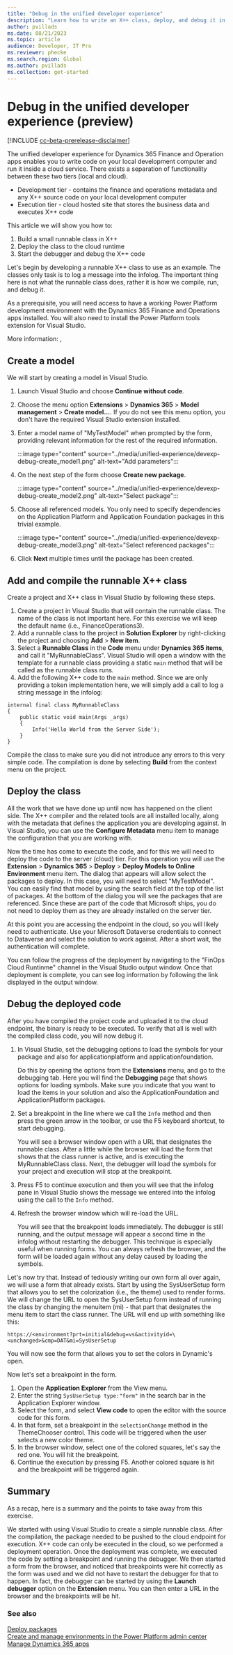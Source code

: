 ```yaml
---
title: "Debug in the unified developer experience"
description: "Learn how to write an X++ class, deploy, and debug it in the unified developer experience."
author: pvillads
ms.date: 08/21/2023
ms.topic: article
audience: Developer, IT Pro
ms.reviewer: phecke
ms.search.region: Global
ms.author: pvillads
ms.collection: get-started
---
```


# Debug in the unified developer experience (preview)

[!INCLUDE [cc-beta-prerelease-disclaimer](../../includes/cc-beta-prerelease-disclaimer.md)]

The unified developer experience for Dynamics 365 Finance and Operation apps enables you to write code on your local development computer and run it inside a cloud service. There exists a separation of functionality between these two tiers (local and cloud).

 - Development tier - contains the finance and operations metadata and any X++ source code on your local development computer
 - Execution tier - cloud hosted site that stores the business data and executes X++ code

This article we will show you how to:
1. Build a small runnable class in X++
2. Deploy the class to the cloud runtime
3. Start the debugger and debug the X++ code

Let's begin by developing a runnable X++ class to use as an example. The classes only task is to log a message into the infolog<!--what is this?-->. The important thing here is not what the runnable class does, rather it is how we compile, run, and debug it.

As a prerequisite, you will need access to have a working Power Platform development environment with the Dynamics 365 Finance and Operations apps installed. You will also need to install the Power Platform tools extension for Visual Studio.

More information: <!--PPAC environment setup link-->, <!--VS extension link-->

## Create a model

We will start by creating a model in Visual Studio.

1. Launch Visual Studio and choose **Continue without code**.
1. Choose the menu option **Extensions** > **Dynamics 365** > **Model management** > **Create model...**. If you do not see this menu option, you don't have the required Visual Studio extension installed.
1. Enter a model name of "MyTestModel" when prompted by the form, providing relevant information for the rest of the required information.

    :::image type="content" source="../media/unified-experience/devexp-debug-create_model1.png" alt-text="Add parameters":::

1. On the next step of the form choose **Create new package**.

    :::image type="content" source="../media/unified-experience/devexp-debug-create_model2.png" alt-text="Select package":::

1. Choose all referenced models. You only need to specify dependencies on the Application Platform and Application Foundation packages in this trivial example.

    :::image type="content" source="../media/unified-experience/devexp-debug-create_model3.png" alt-text="Select referenced packages":::

1. Click **Next** multiple times until the package has been created.

## Add and compile the runnable X++ class

Create a project and X++ class in Visual Studio by following these steps.

1. Create a project in Visual Studio that will contain the runnable class. The name of the class is not important here. For this exercise we will keep the default name (i.e., FinanceOperations3).
1. Add a runnable class to the project in **Solution Explorer** by right-clicking the project and choosing **Add** > **New item**. 
1. Select a **Runnable Class** in the **Code** menu under **Dynamics 365 items**, and call it "MyRunnableClass". Visual Studio will open a window with the template for a runnable class providing a static `main` method that will be called as the runnable class runs.
1. Add the following X++ code to the `main` method. Since we are only providing a token implementation here, we will simply add a call to log a string message in the infolog:

```xpp
internal final class MyRunnableClass
{
    public static void main(Args _args)
    {
        Info('Hello World from the Server Side');
    }
}
``````

Compile the class to make sure you did not introduce any errors to this very simple code. The compilation is done by selecting **Build** from the context menu on the project.

## Deploy the class

All the work that we have done up until now has happened on the client side. The X++ compiler and the related tools are all installed locally, along with the metadata that defines the application you are developing against. In Visual Studio, you can use the **Configure Metadata** menu item to manage the configuration that you are working with.

Now the time has come to execute the code, and for this we will need to deploy the code to the server (cloud) tier. For this operation you will use the **Extension** > **Dynamics 365** > **Deploy** > **Deploy Models to Online Environment** menu item. The dialog that appears will allow select the packages to deploy. In this case, you will need to select "MyTestModel". You can easily find that model by using the search field at the top of the list of packages. At the bottom of the dialog you will see the packages that are referenced. Since these are part of the code that Microsoft ships, you do not need to deploy them as they are already installed on the server tier.

At this point you are accessing the endpoint in the cloud, so you will likely need to authenticate. Use your Microsoft Dataverse credentials to connect to Dataverse and select the solution to work against. After a short wait, the authentication will complete.

You can follow the progress of the deployment by navigating  to the "FinOps Cloud Runtinme" channel in the Visual Studio output window. Once that deployment is complete, you can see log information by following the link displayed in the output window.

## Debug the deployed code

After you have compiled the project code and uploaded it to the cloud endpoint, the binary is ready to be executed. To verify that all is well with the compiled class code, you will now debug it.

1. In Visual Studio, set the debugging options to load the symbols for your package and also for applicationplatform and applicationfoundation.

    Do this by opening the options from the **Extensions** menu, and go to the debugging tab. Here you will find the **Debugging** page that shows options for loading symbols. Make sure you indicate that you want to load the items in your solution and also the ApplicationFoundation and ApplicationPlatform packages.

1. Set a breakpoint in the line where we call the `Info` method and then press the green arrow in the toolbar, or use the F5 keyboard shortcut, to start debugging.

    You will see a browser window open with a URL that designates the runnable class. After a little while the browser will load the form that shows that the class runner is active, and is executing the MyRunnableClass class. Next, the debugger will load the symbols for your project and execution will stop at the breakpoint.

1. Press F5 to continue execution and then you will see that the infolog pane in Visual Studio shows the message we entered into the infolog using the call to the `Info` method.

1. Refresh the browser window which will re-load the URL.

    You will see that the breakpoint loads immediately. The debugger is still running, and the output message will appear a second time in the infolog without restarting the debugger. This technique is especially useful when running forms. You can always refresh the browser, and the form will be loaded again without any delay caused by loading the symbols.

Let's now try that. Instead of tediously writing our own form all over again, we will use a form that already exists. Start by using the SysUserSetup form that allows you to set the colorization (i.e., the theme) used to render forms. We will change the URL to open the SysUserSetup form instead of running the class by changing the menuitem (mi) - that part that designates the menu item to start the class runner. The URL will end up with something like this:

`https://<environment?prt=initial&debug=vs&activityid=\<unchanged>&cmp=DAT&mi=SysUserSetup`

You will now see the form that allows you to set the colors in Dynamic's open. <!--What are you meaning here-->

Now let's set a breakpoint in the form.

1. Open the **Application Explorer** from the View menu.
1. Enter the string `SysUserSetup type:"form"` in the search bar in the Application Explorer window.
1. Select the form, and select **View code** to open the editor with the source code for this form.
1. In that form, set a breakpoint in the `selectionChange` method in the ThemeChooser control. This code will be triggered when the user selects a new color theme.
1. In the browser window, select one of the colored squares, let's say the red one. You will hit the breakpoint.
1. Continue the execution by pressing F5. Another colored square is hit and the breakpoint will be triggered again.

## Summary

As a recap, here is a summary and the points to take away from this exercise.

We started with using Visual Studio to create a simple runnable class. After the compilation, the package needed to be pushed to the cloud endpoint for execution. X++ code can only be executed in the cloud, so we performed a deployment operation. Once the deployment was complete, we executed the code by setting a breakpoint and running the debugger. We then started a form from the browser, and noticed that breakpoints were hit correctly as the form was used and we did not have to restart the debugger for that to happen. In fact, the debugger can be started by using the **Launch debugger** option on the **Extension** menu. You can then enter a URL in the browser and the breakpoints will be hit.

### See also

[Deploy packages](deploy-packages.md)  
[Create and manage environments in the Power Platform admin center](/power-platform/admin/create-environment)  
[Manage Dynamics 365 apps](/power-platform/admin/manage-apps)